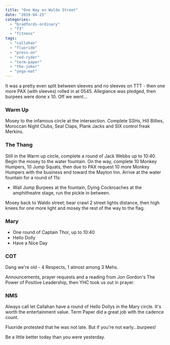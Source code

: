 ```yaml
---
title: "One Way on Waldo Street"
date: "2019-04-25"
categories: 
  - "bradfords-ordinary"
  - "f3"
  - "fitness"
tags: 
  - "callahan"
  - "fluoride"
  - "press-on"
  - "red-ryder"
  - "term-paper"
  - "the-joker"
  - "yoga-mat"
---
```


It was a pretty even split between sleeves and no sleeves on TTT - then one more PAX (with sleeves) rolled in at 0545. Allegiance was pledged, then burpees were done x 10. Off we went...

### Warm Up

Mosey to the infamous circle at the intersection. Complete SSHs, Hill Billies, Moroccan Night Clubs, Seal Claps, Plank Jacks and SIX control freak Merkins.

### The Thang

Still in the Warm up circle, complete a round of Jack Webbs up to 10:40. Begin the mosey to the water fountain. On the way, complete 10 Monkey Humpers, 10 Jump Squats, then due to PAX request 10 more Monkey Humpers with the business end toward the Mayton Inn. Arrive at the water fountain for a round of 11s:

- Wall Jump Burpees at the fountain, Dying Cockroaches at the amphitheatre stage, run the pickle in between.

Mosey back to Waldo street; bear crawl 2 street lights distance, then high knees for one more light and mosey the rest of the way to the flag.

### Mary

- One round of Captain Thor, up to 10:40
- Hello Dolly
- Have a Nice Day

### COT

Dang we're old - 4 Respects, 1 almost among 3 Mehs.

Announcements, prayer requests and a reading from Jon Gordon's The Power of Positive Leadership, then YHC took us out in prayer.

### NMS

Always call let Callahan have a round of Hello Dollys in the Mary circle. It's worth the entertainment value. Term Paper did a great job with the cadence count.

Fluoride protested that he was not late. But if you're not early...burpees!

Be a little better today than you were yesterday.
